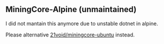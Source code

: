 ## MiningCore-Alpine (unmaintained)

I did not mantain this anymore due to unstable dotnet in alpine.

Please alternative [21void/miningcore-ubuntu](https://github.com/21void/miningcore-ubuntu) instead.
